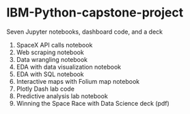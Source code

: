 # IBM-Python-capstone-project

Seven Jupyter notebooks, dashboard code, and a deck
1. SpaceX API calls notebook
2. Web scraping notebook
3. Data wrangling notebook
4. EDA with data visualization notebook
5. EDA with SQL notebook
6. Interactive maps with Folium map notebook
7. Plotly Dash lab code
8. Predictive analysis lab notebook
9. Winning the Space Race with Data Science deck (pdf)
